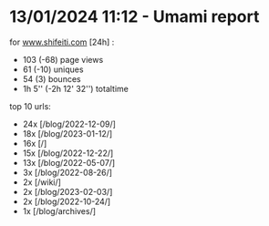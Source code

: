 # 13/01/2024 11:12 - Umami report
for www.shifeiti.com [24h] :

 - 103 (-68) page views
 - 61 (-10) uniques
 - 54 (3) bounces
 - 1h 5'' (-2h 12' 32'') totaltime


top 10 urls:
 - 24x [/blog/2022-12-09/]
 - 18x [/blog/2023-01-12/]
 - 16x [/]
 - 15x [/blog/2022-12-22/]
 - 13x [/blog/2022-05-07/]
 - 3x [/blog/2022-08-26/]
 - 2x [/wiki/]
 - 2x [/blog/2023-02-03/]
 - 2x [/blog/2022-10-24/]
 - 1x [/blog/archives/]


